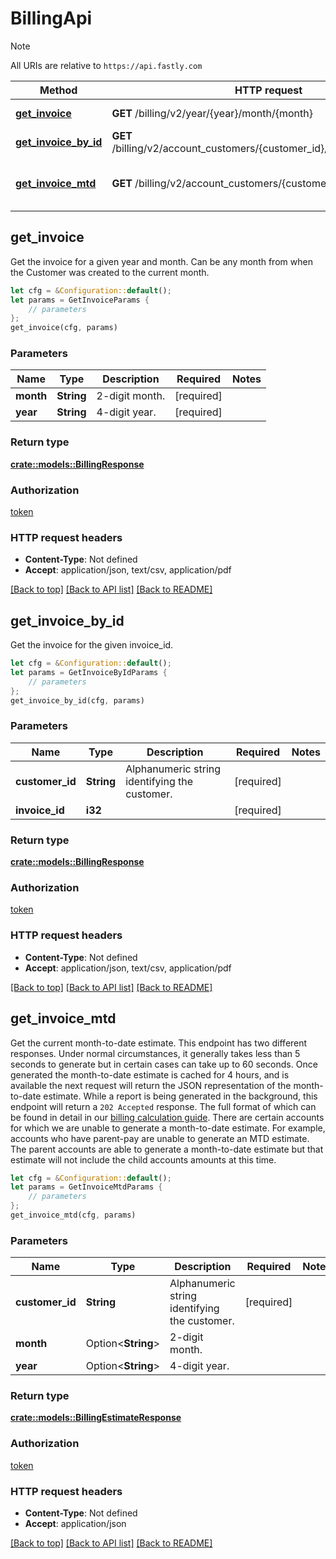 # BillingApi

> [!NOTE]
> All URIs are relative to `https://api.fastly.com`

Method | HTTP request | Description
------ | ------------ | -----------
[**get_invoice**](BillingApi.md#get_invoice) | **GET** /billing/v2/year/{year}/month/{month} | Get an invoice
[**get_invoice_by_id**](BillingApi.md#get_invoice_by_id) | **GET** /billing/v2/account_customers/{customer_id}/invoices/{invoice_id} | Get an invoice
[**get_invoice_mtd**](BillingApi.md#get_invoice_mtd) | **GET** /billing/v2/account_customers/{customer_id}/mtd_invoice | Get month-to-date billing estimate



## get_invoice

Get the invoice for a given year and month. Can be any month from when the Customer was created to the current month.

```rust
let cfg = &Configuration::default();
let params = GetInvoiceParams {
    // parameters
};
get_invoice(cfg, params)
```

### Parameters


Name | Type | Description  | Required | Notes
------------- | ------------- | ------------- | ------------- | -------------
**month** | **String** | 2-digit month. | [required] |
**year** | **String** | 4-digit year. | [required] |

### Return type

[**crate::models::BillingResponse**](BillingResponse.md)

### Authorization

[token](../README.md#token)

### HTTP request headers

- **Content-Type**: Not defined
- **Accept**: application/json, text/csv, application/pdf

[[Back to top]](#) [[Back to API list]](../README.md#documentation-for-api-endpoints) [[Back to README]](../README.md)


## get_invoice_by_id

Get the invoice for the given invoice_id.

```rust
let cfg = &Configuration::default();
let params = GetInvoiceByIdParams {
    // parameters
};
get_invoice_by_id(cfg, params)
```

### Parameters


Name | Type | Description  | Required | Notes
------------- | ------------- | ------------- | ------------- | -------------
**customer_id** | **String** | Alphanumeric string identifying the customer. | [required] |
**invoice_id** | **i32** |  | [required] |

### Return type

[**crate::models::BillingResponse**](BillingResponse.md)

### Authorization

[token](../README.md#token)

### HTTP request headers

- **Content-Type**: Not defined
- **Accept**: application/json, text/csv, application/pdf

[[Back to top]](#) [[Back to API list]](../README.md#documentation-for-api-endpoints) [[Back to README]](../README.md)


## get_invoice_mtd

Get the current month-to-date estimate. This endpoint has two different responses. Under normal circumstances, it generally takes less than 5 seconds to generate but in certain cases can take up to 60 seconds. Once generated the month-to-date estimate is cached for 4 hours, and is available the next request will return the JSON representation of the month-to-date estimate. While a report is being generated in the background, this endpoint will return a `202 Accepted` response. The full format of which can be found in detail in our [billing calculation guide](https://docs.fastly.com/en/guides/how-we-calculate-your-bill). There are certain accounts for which we are unable to generate a month-to-date estimate. For example, accounts who have parent-pay are unable to generate an MTD estimate. The parent accounts are able to generate a month-to-date estimate but that estimate will not include the child accounts amounts at this time.

```rust
let cfg = &Configuration::default();
let params = GetInvoiceMtdParams {
    // parameters
};
get_invoice_mtd(cfg, params)
```

### Parameters


Name | Type | Description  | Required | Notes
------------- | ------------- | ------------- | ------------- | -------------
**customer_id** | **String** | Alphanumeric string identifying the customer. | [required] |
**month** | Option\<**String**> | 2-digit month. |  |
**year** | Option\<**String**> | 4-digit year. |  |

### Return type

[**crate::models::BillingEstimateResponse**](BillingEstimateResponse.md)

### Authorization

[token](../README.md#token)

### HTTP request headers

- **Content-Type**: Not defined
- **Accept**: application/json

[[Back to top]](#) [[Back to API list]](../README.md#documentation-for-api-endpoints) [[Back to README]](../README.md)

